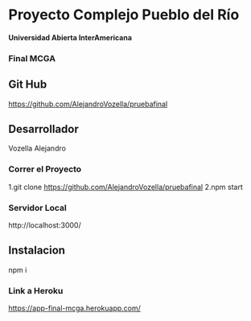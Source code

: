 # Proyecto Complejo Pueblo del Río

#### Universidad Abierta InterAmericana 

### Final MCGA

## Git Hub 
https://github.com/AlejandroVozella/pruebafinal

## Desarrollador 

Vozella Alejandro 


### Correr el Proyecto 

1.git clone https://github.com/AlejandroVozella/pruebafinal
2.npm start 

### Servidor Local 
http://localhost:3000/

## Instalacion
npm i 

### Link a Heroku 
https://app-final-mcga.herokuapp.com/




